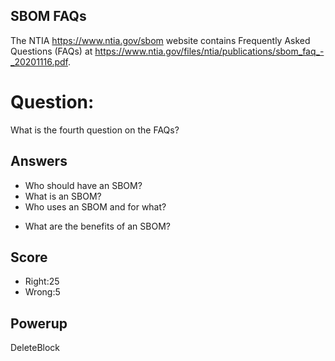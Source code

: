 ## SBOM FAQs
The NTIA https://www.ntia.gov/sbom website
contains Frequently Asked Questions (FAQs) at
https://www.ntia.gov/files/ntia/publications/sbom_faq_-_20201116.pdf.

# Question:
What is the fourth question on the FAQs?

## Answers
- Who should have an SBOM?
- What is an SBOM?
- Who uses an SBOM and for what?
* What are the benefits of an SBOM?

## Score
- Right:25
- Wrong:5

## Powerup
DeleteBlock
